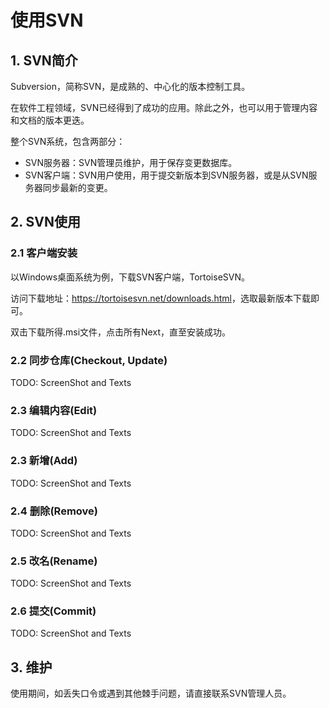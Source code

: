 # 使用SVN 

## 1. SVN简介

Subversion，简称SVN，是成熟的、中心化的版本控制工具。

在软件工程领域，SVN已经得到了成功的应用。除此之外，也可以用于管理内容和文档的版本更迭。

整个SVN系统，包含两部分：

- SVN服务器：SVN管理员维护，用于保存变更数据库。
- SVN客户端：SVN用户使用，用于提交新版本到SVN服务器，或是从SVN服务器同步最新的变更。


## 2. SVN使用

### 2.1 客户端安装

以Windows桌面系统为例，下载SVN客户端，TortoiseSVN。

访问下载地址：<https://tortoisesvn.net/downloads.html>，选取最新版本下载即可。

双击下载所得.msi文件，点击所有Next，直至安装成功。

### 2.2 同步仓库(Checkout, Update) 

TODO: ScreenShot and Texts

### 2.3 编辑内容(Edit)

TODO: ScreenShot and Texts

### 2.3 新增(Add)

TODO: ScreenShot and Texts

### 2.4 删除(Remove)

TODO: ScreenShot and Texts

### 2.5 改名(Rename)

TODO: ScreenShot and Texts

### 2.6 提交(Commit)

TODO: ScreenShot and Texts

## 3. 维护

使用期间，如丢失口令或遇到其他棘手问题，请直接联系SVN管理人员。